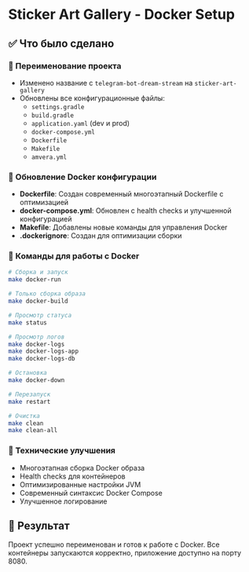# Sticker Art Gallery - Docker Setup

## ✅ Что было сделано

### 🔄 Переименование проекта
- Изменено название с `telegram-bot-dream-stream` на `sticker-art-gallery`
- Обновлены все конфигурационные файлы:
  - `settings.gradle`
  - `build.gradle`
  - `application.yaml` (dev и prod)
  - `docker-compose.yml`
  - `Dockerfile`
  - `Makefile`
  - `amvera.yml`

### 🐳 Обновление Docker конфигурации
- **Dockerfile**: Создан современный многоэтапный Dockerfile с оптимизацией
- **docker-compose.yml**: Обновлен с health checks и улучшенной конфигурацией
- **Makefile**: Добавлены новые команды для управления Docker
- **.dockerignore**: Создан для оптимизации сборки

### 🚀 Команды для работы с Docker

```bash
# Сборка и запуск
make docker-run

# Только сборка образа
make docker-build

# Просмотр статуса
make status

# Просмотр логов
make docker-logs
make docker-logs-app
make docker-logs-db

# Остановка
make docker-down

# Перезапуск
make restart

# Очистка
make clean
make clean-all
```

### 🔧 Технические улучшения
- Многоэтапная сборка Docker образа
- Health checks для контейнеров
- Оптимизированные настройки JVM
- Современный синтаксис Docker Compose
- Улучшенное логирование

## 🎯 Результат
Проект успешно переименован и готов к работе с Docker. Все контейнеры запускаются корректно, приложение доступно на порту 8080.
